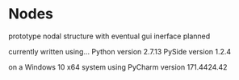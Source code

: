 # Nodes
prototype nodal structure with eventual gui inerface planned

currently written using...
Python version 2.7.13
PySide version 1.2.4

on a Windows 10 x64 system
using PyCharm version 171.4424.42
